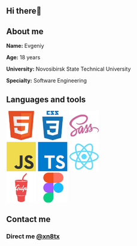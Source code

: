 ## <div>Hi there👋</div>
## <div>About me</div>
<div>
  
  **Name:** Evgeniy

  **Age:** 18 years

  **University:** Novosibirsk State Technical University

  **Specialty:** Software Engineering
</div>

## <div>Languages and tools<div/>
<div>
  <img src="https://github.com/devicons/devicon/blob/master/icons/html5/html5-original.svg"  title="HTML5" alt="HTML5" width="80" height="80"/>  
  <img src="https://github.com/devicons/devicon/blob/master/icons/css3/css3-plain-wordmark.svg"  title="CSS3" alt="CSS" width="80" height="80"/>  
  <img src="https://github.com/devicons/devicon/blob/master/icons/sass/sass-original.svg"  title="SASS" alt="SASS" width="80" height="80"/>
  <div></div>
  <img src="https://github.com/devicons/devicon/blob/master/icons/javascript/javascript-original.svg"  title="JAVASCRIPT" alt="JAVASCRIPT" width="80"   height="80"/>
  <img src="https://github.com/devicons/devicon/blob/master/icons/typescript/typescript-original.svg"  title="typescritpt" alt="typescritpt" width="80"   height="80"/>  
  <img src="https://github.com/devicons/devicon/blob/master/icons/react/react-original.svg"  title="react" alt="react" width="80"   height="80"/> 
  <div></div>
  <img src="https://github.com/devicons/devicon/blob/master/icons/gulp/gulp-plain.svg"  title="gulp" alt="gulp" width="80"   height="80"/>
  <img src="https://github.com/devicons/devicon/blob/master/icons/figma/figma-original.svg"  title="figma" alt="figma" width="80"   height="80"/>
</div>
  
## <div>Contact me<div/>
### Direct me [@xn8tx](https://t.me/xn8tx)

